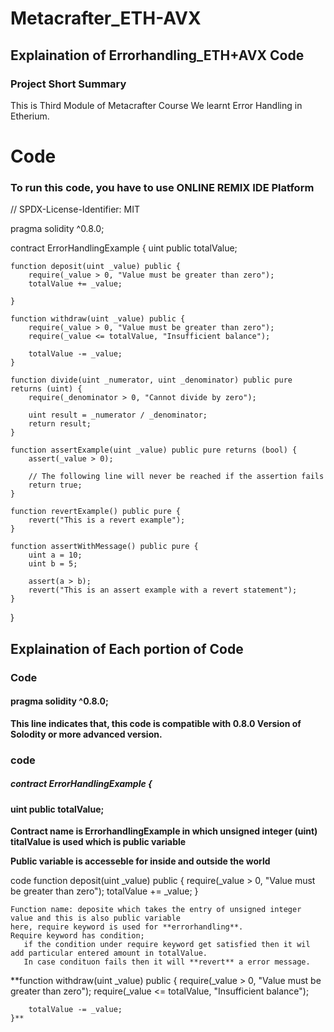 # Metacrafter_ETH-AVX
## Explaination of Errorhandling_ETH+AVX Code
### Project Short Summary
This is Third Module of Metacrafter Course
We learnt Error Handling in Etherium.

# Code
### To run this code, you have to use ONLINE REMIX IDE Platform

// SPDX-License-Identifier: MIT

pragma solidity ^0.8.0;

contract ErrorHandlingExample {
    uint public totalValue;

    function deposit(uint _value) public {
        require(_value > 0, "Value must be greater than zero");
        totalValue += _value;

    }

    function withdraw(uint _value) public {
        require(_value > 0, "Value must be greater than zero");
        require(_value <= totalValue, "Insufficient balance");

        totalValue -= _value;
    }

    function divide(uint _numerator, uint _denominator) public pure returns (uint) {
        require(_denominator > 0, "Cannot divide by zero");

        uint result = _numerator / _denominator;
        return result;
    }

    function assertExample(uint _value) public pure returns (bool) {
        assert(_value > 0);

        // The following line will never be reached if the assertion fails
        return true;
    }

    function revertExample() public pure {
        revert("This is a revert example");
    }

    function assertWithMessage() public pure {
        uint a = 10;
        uint b = 5;

        assert(a > b);
        revert("This is an assert example with a revert statement");
    }
}

## Explaination of Each portion of Code


### Code 
#### pragma solidity ^0.8.0;

**This line indicates that, this code is compatible with 0.8.0 Version of Solodity or more advanced version.**


### code                                                                           
##### contract ErrorHandlingExample {
#### uint public totalValue;

**Contract name is ErrorhandlingExample in which unsigned integer (uint) titalValue 
is used which is public variable**

**Public variable is accesseble for inside and outside the world**


code
function deposit(uint _value) public {
require(_value > 0, "Value must be greater than zero"); 
totalValue += _value;
}

    Function name: deposite which takes the entry of unsigned integer value and this is also public variable
    here, require keyword is used for **errorhandling**.
    Require keyword has condition;
       if the condition under require keyword get satisfied then it wil add particular entered amount in totalValue.
       In case condituon fails then it will **revert** a error message.


  
  **function withdraw(uint _value) public {
        require(_value > 0, "Value must be greater than zero");
        require(_value <= totalValue, "Insufficient balance");

        totalValue -= _value;
    }**






